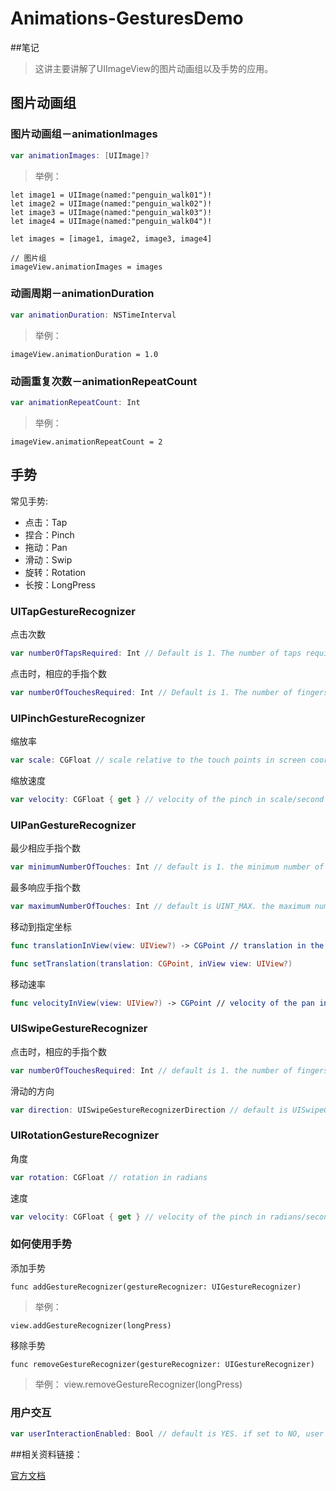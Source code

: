 # Animations-GesturesDemo

##笔记

> 这讲主要讲解了UIImageView的图片动画组以及手势的应用。

## 图片动画组

### 图片动画组－animationImages

```Swift
var animationImages: [UIImage]?
```

> 举例：

    let image1 = UIImage(named:"penguin_walk01")!
    let image2 = UIImage(named:"penguin_walk02")!
    let image3 = UIImage(named:"penguin_walk03")!
    let image4 = UIImage(named:"penguin_walk04")!
    
    let images = [image1, image2, image3, image4]

    // 图片组
    imageView.animationImages = images

### 动画周期－animationDuration

```Swift
var animationDuration: NSTimeInterval
```

> 举例：

	imageView.animationDuration = 1.0

### 动画重复次数－animationRepeatCount

```Swift
var animationRepeatCount: Int
```

> 举例：

    imageView.animationRepeatCount = 2
    
## 手势

常见手势:

- 点击：Tap
- 捏合：Pinch
- 拖动：Pan
- 滑动：Swip
- 旋转：Rotation
- 长按：LongPress

### UITapGestureRecognizer

点击次数

```Swift
var numberOfTapsRequired: Int // Default is 1. The number of taps required to match
```
点击时，相应的手指个数

```Swift
var numberOfTouchesRequired: Int // Default is 1. The number of fingers required to match
```

### UIPinchGestureRecognizer

缩放率

```Swift
var scale: CGFloat // scale relative to the touch points in screen coordinates
```

缩放速度

```Swift
var velocity: CGFloat { get } // velocity of the pinch in scale/second
```

### UIPanGestureRecognizer

最少相应手指个数

```Swift
var minimumNumberOfTouches: Int // default is 1. the minimum number of touches required to match
```

最多响应手指个数

```Swift
var maximumNumberOfTouches: Int // default is UINT_MAX. the maximum number of touches that can be down
```

移动到指定坐标

```Swift
func translationInView(view: UIView?) -> CGPoint // translation in the coordinate system of the specified view
```

```Swift
func setTranslation(translation: CGPoint, inView view: UIView?)
```
移动速率

```Swift
func velocityInView(view: UIView?) -> CGPoint // velocity of the pan in pixels/second in the coordinate system of the specified view
```

### UISwipeGestureRecognizer

点击时，相应的手指个数

```Swift
var numberOfTouchesRequired: Int // default is 1. the number of fingers that must swipe
```

滑动的方向

```Swift
var direction: UISwipeGestureRecognizerDirection // default is UISwipeGestureRecognizerDirectionRight. the desired direction of the swipe. multiple directions may be specified if they will result in the same behavior (for example, UITableView swipe delete)
```

### UIRotationGestureRecognizer

角度

```Swift
var rotation: CGFloat // rotation in radians
```

速度

```Swift
var velocity: CGFloat { get } // velocity of the pinch in radians/second
```

### 如何使用手势

添加手势

```
func addGestureRecognizer(gestureRecognizer: UIGestureRecognizer)
```
> 举例：

    view.addGestureRecognizer(longPress)

移除手势

```
func removeGestureRecognizer(gestureRecognizer: UIGestureRecognizer)
```

> 举例：
    view.removeGestureRecognizer(longPress)
    
### 用户交互

```Swift
var userInteractionEnabled: Bool // default is YES. if set to NO, user events (touch, keys) are ignored and removed from the event queue.
```

##相关资料链接：

[官方文档](https://developer.apple.com/library/ios/documentation/EventHandling/Conceptual/EventHandlingiPhoneOS/GestureRecognizer_basics/GestureRecognizer_basics.html)
